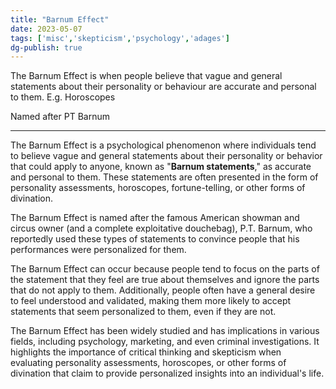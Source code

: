 ```yaml
---
title: "Barnum Effect"
date: 2023-05-07
tags: ['misc','skepticism','psychology','adages']
dg-publish: true
---
```


The Barnum Effect is when people believe that vague and general statements about their personality or behaviour are accurate and personal to them.  E.g. Horoscopes

Named after PT Barnum 

--- 

The Barnum Effect is a psychological phenomenon where individuals tend to believe vague and general statements about their personality or behavior that could apply to anyone, known as "**Barnum statements**," as accurate and personal to them. These statements are often presented in the form of personality assessments, horoscopes, fortune-telling, or other forms of divination.

The Barnum Effect is named after the famous American showman and circus owner (and a complete exploitative douchebag), P.T. Barnum, who reportedly used these types of statements to convince people that his performances were personalized for them. 

The Barnum Effect can occur because people tend to focus on the parts of the statement that they feel are true about themselves and ignore the parts that do not apply to them. Additionally, people often have a general desire to feel understood and validated, making them more likely to accept statements that seem personalized to them, even if they are not.

The Barnum Effect has been widely studied and has implications in various fields, including psychology, marketing, and even criminal investigations. It highlights the importance of critical thinking and skepticism when evaluating personality assessments, horoscopes, or other forms of divination that claim to provide personalized insights into an individual's life.